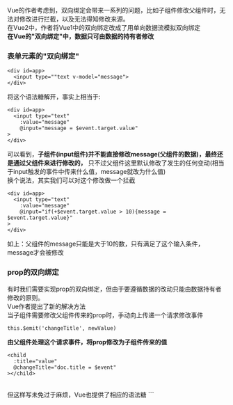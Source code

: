 Vue的作者考虑到，双向绑定会带来一系列的问题，比如子组件修改父组件时，无法对修改进行拦截，以及无法得知修改来源。<br>
在Vue2中，作者将Vue1中的双向绑定改成了用单向数据流模拟双向绑定<br>
**在Vue的"双向绑定"中，数据只可由数据的持有者修改**
### 表单元素的"双向绑定"
```
<div id=app>
  <input type=""text v-model="message">
</div>
```
将这个语法糖解开，事实上相当于:
```
<div id=app>
  <input type="text"
    :value="message"
    @input="message = $event.target.value"
>
</div>
```
可以看到，**子组件(input组件)并不能直接修改message(父组件的数据)，最终还是通过父组件来进行修改的，**
只不过父组件这里默认修改了发生的任何变动(相当于input触发的事件中传来什么值，message就改为什么值)<br>
换个说法，其实我们可以对这个修改做一个拦截
```
<div id=app>
  <input type="text"
    :value="message"
    @input="if(+$event.target.value > 10){message = $event.target.value}"
>
</div>
```
如上：父组件的message只能是大于10的数，只有满足了这个输入条件，message才会被修改

### prop的双向绑定
有时我们需要实现prop的双向绑定，但由于要遵循数据的改动只能由数据持有者修改的原则。<br>
Vue作者提出了新的解决方法<br>
当子组件需要修改父组件传来的prop时，手动向上传递一个请求修改事件
```
this.$emit('changeTitle', newValue)
```
**由父组件处理这个请求事件，将prop修改为子组件传来的值**
```
<child
  :title="value"
  @changeTitle="doc.title = $event"
></child>
```
<br>
但这样写未免过于麻烦，Vue也提供了相应的语法糖
```
<child
  :title.sync="value"
  <!-- 等价于 :title="value" @update:title="value=$event -->
</child>
```
此时，子组件中传递的事件名必须写成```update:title```
